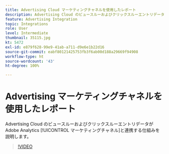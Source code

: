 ```yaml
---
title: Advertising Cloud マーケティングチャネルを使用したレポート
description: Advertising Cloud のビュースルーおよびクリックスルーエントリデータが Adobe Analytics マーケティングチャネルと連携する仕組みを説明します。
feature: Advertising Integration
topic: Integrations
role: User
level: Intermediate
thumbnail: 35115.jpg
kt: 5472
exl-id: e879f628-99e9-41ab-a711-d9e6e1b22d16
source-git-commit: eabf80121425753fb3f6ab00d188a29669f94908
workflow-type: ht
source-wordcount: '43'
ht-degree: 100%

---
```


# Advertising マーケティングチャネルを使用したレポート

Advertising Cloud のビュースルーおよびクリックスルーエントリデータが Adobe Analytics [!UICONTROL マーケティングチャネル]と連携する仕組みを説明します。

>[!VIDEO](https://video.tv.adobe.com/v/35115/?quality=12&learn=on)
